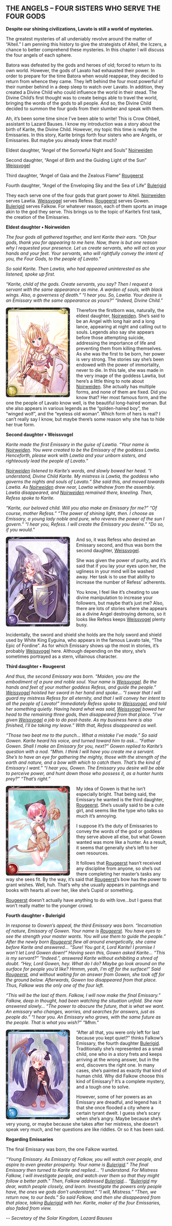 ## THE ANGELS – FOUR SISTERS WHO SERVE THE FOUR GODS

**Despite our shining civilizations, Lavato is still a world of mysteries.**

The greatest mysteries of all undeniably revolve around the matter of “Alteil.” I am penning this history to give the strategists of Alteil, the Iczers, a chance to better comprehend these mysteries. In this chapter I will discuss the four angels of each sphere.

Batora was defeated by the gods and heroes of old; forced to return to its own world. However, the gods of Lavato had exhausted their power. In order to prepare for the time Batora when would reappear, they decided to return from whence they came. They left behind the four most powerful of their number behind in a deep sleep to watch over Lavato. In addition, they created a Divine Child who could influence the world in their stead. The Divine Child’s first thought was to create beings able to travel the world, bringing the words of the gods to all people. And so, the Divine Child decided to summon the four gods from their slumber and speak with them.

Ah, it’s been some time since I’ve been able to write! This is Crow Ohbell, assistant to Lazard Bauses. I know my introduction was a story about the birth of Karite, the Divine Child. However, my topic this time is really the Emissaries. In this story, Karite brings forth four sisters who are Angels, or Emissaries. But maybe you already knew that much?

Eldest daughter, “Angel of the Sorrowful Night and Souls” [Noirweiden]

Second daughter, “Angel of Birth and the Guiding Light of the Sun” [Weissvogel]

Third daughter, “Angel of Gaia and the Zealous Flame” [Rougeerst]

Fourth daughter, “Angel of the Enveloping Sky and the Sea of Life” [Bulerigid]

They each serve one of the four gods that grant power to Alteil. [Noirweiden] serves Lawtia. [Weissvogel] serves Refess. [Rougeerst] serves Gowen. [Bulerigid] serves Falkow. For whatever reason, each of them sports an image akin to the god they serve. This brings us to the topic of Karite’s first task, the creation of the Emissaries.

**Eldest daughter • Noirweiden**

*The four gods all gathered together, and lent Karite their ears.
“Oh four gods, thank you for appearing to me here.
Now, there is but one reason why I requested your presence.
Let us create servants, who will act as your hands and your feet.
Your servants, who will rightfully convey the intent of you, the Four Gods, to the people of Lavato.”*

*So said Karite. Then Lawtia, who had appeared uninterested as she listened, spoke up first.*

*“Karite, child of the gods. Create servants, you say?
Then I request a servant with the same appearance as mine.
A warden of souls, with black wings. Also, a governess of death.”
“I hear you. So, Lawtia. Your desire is an Emissary with the same appearance as yours?”
“Indeed, Divine Child.”*

<img style="float:left;margin-right:20px" src="images/card/0171.jpg"/> Therefore the firstborn was, naturally, the eldest daughter, [Noirweiden]. She’s said to be an Angel with long hair and a long lance, appearing at night and calling out to souls. Legends also say she appears before those attempting suicide, addressing the importance of life and preventing them from killing themselves. As she was the first to be born, her power is very strong. The stories say she’s been endowed with the power of immortality, never to die. In this tale, she was made in the very image of the goddess Lawtia, but here’s a little thing to note about [Noirweiden]. She actually has multiple forms, and none of them are fixed. Did you know that? Her most famous form, and the one the people of Lavato know well, is the beautiful long-haired woman. But she also appears in various legends as the “golden-haired boy”, the “winged wolf”, and the “eyeless old woman”. Which form of hers is real? I can’t really say I know, but maybe there’s some reason why she has to hide her true form.

**Second daughter • Weissvogel**

*Karite made the first Emissary in the guise of Lawtia.
“Your name is [Noirweiden]. You were created to be the Emissary of the goddess Lawtia. Henceforth, please work with Lawtia and your unborn sisters, and righteously lead the people of Lavato.”*

*[Noirweiden] listened to Karite’s words, and slowly bowed her head. “I understand, Divine Child Karite. My mistress is Lawtia, the goddess who governs the nights and souls of Lavato.” She said this, and moved towards Lawtia. As [Noirweiden] drew near, Lawtia withdrew from the assembly. Lawtia disappeared, and [Noirweiden] remained there, kneeling. Then, Refess spoke to Karite.*

*“Karite, our beloved child. Will you also make an Emissary for me?” “Of course, mother Refess.” “The power of shining light, then. I choose as Emissary, a young lady noble and pure, who reveres the power of the sun I govern.” “I hear you, Refess. I will create the Emissary you desire.” “Do so, if you would.”*

<img style="float:left;margin-right:20px" src="images/card/0173.jpg"/> And so, it was Refess who desired an Emissary second, and thus was born the second daughter, [Weissvogel].

She was given the power of purity, and it’s said that if you lay your eyes upon her, the ugliness in your mind will be washed away. Her task is to use that ability to increase the number of Refess’ adherents.

You know, I feel like it’s cheating to use divine manipulation to increase your followers, but maybe that’s just me? Also, there are lots of stories where she appears as a divine Angel destroying demons, so it looks like Refess keeps [Weissvogel] plenty busy.

Incidentally, the sword and shield she holds are the holy sword and shield used by White King Eyguina, who appears in the famous Lavato tale, “The Epic of Fordine”. As for which Emissary shows up the most in stories, it’s probably [Weissvogel] here. Although depending on the story, she’s sometimes portrayed as a stern, villainous character.

**Third daughter • Rougeerst**

*And thus, the second Emissary was born.
“Maiden, you are the embodiment of a pure and noble soul. Your name is [Weissvogel].
Be the hands and feet of your mother goddess Refess, and guide the people.”
[Weissvogel] hoisted her sword in her hand and spoke…
“I swear that I will guard my mistress Refess for all eternity,
and that I will convey her intent to all the people of Lavato!”
Immediately Refess spoke to [Weissvogel], and told her something quietly.
Having heard what was said, [Weissvogel] bowed her head to the remaining three gods, then disappeared from that place.
“I’ve given [Weissvogel] a job to do post-haste. As my business here is also finished, I’ll be taking my leave.” With that, Refess disappeared as well.*

*“Those two beat me to the punch… What a mistake I’ve made.”
So said Gowen. Karite heard his voice, and turned toward him to ask…
“Father Gowen. Shall I make an Emissary for you, next?”
Gowen replied to Karite’s question with a nod.
“Mhm. I think I will have you create me a servant. She’s to have an eye for gathering the mighty,
those with the strength of the earth and nature, and a bow with which to catch them. That’s the kind of Emissary I want.”
“I hear you, Gowen. The Emissary you desire will be able to perceive power,
and hunt down those who possess it, as a hunter hunts prey?”
“That’s right.”*

<img style="float:left;margin-right:20px" src="images/card/0175.jpg"/> My idea of Gowen is that he isn’t especially bright. That being said, the Emissary he wanted is the third daughter, [Rougeerst]. She’s usually said to be a cute girl, and seems like the type who talks so much it’s annoying.

I suppose it’s the duty of Emissaries to convey the words of the god or goddess they serve above all else, but what Gowen wanted was more like a hunter. As a result, it seems that generally she’s left to her own resources.

It follows that [Rougeerst] hasn’t received any discipline from anyone, so she’s out there completing her master’s tasks any way she sees fit. By the way, it’s said that [Rougeerst]’s bow has the power to grant wishes. Well, huh. That’s why she usually appears in paintings and books with hearts all over her, like she’s Cupid or something.

[Rougeerst] doesn’t actually have anything to do with love…but I guess that won’t really matter to the younger crowd.

**Fourth daughter • Bulerigid**

*In response to Gowen’s appeal, the third Emissary was born.
“Incarnation of nature, Emissary of Gowen. Your name is [Rougeerst].
You have eyes to see the strength your master wants. You will use them to guide the people.”
After the newly born [Rougeerst] flew all around energetically, she came before Karite and answered…
“Sure! You got it, Lord Karite! I promise I won’t let Lord Gowen down!”
Having seen this, Gowen asked Karite…
“This is my servant?”
“Indeed.”, answered Karite without exhibiting a shred of doubt.
“Hey, Lord Gowen, hey. What do I do? Maybe go look around on the surface for people you’d like?
Hmmm, yeah, I’m off for the surface!”
Said [Rougeerst], and without waiting for an answer from Gowen, she took off for the ground below.
Afterwards, Gowen too disappeared from that place.
Thus, Falkow was the only one of the four left.*

*“This will be the last of them. Falkow, I will now make the final Emissary.”
Falkow, deep in thought, had been watching the situation unfold. She now answered slowly…
“The power to obscure the future, that is what we want. An emissary who changes, worries, and searches for answers, just as people do.”
“I hear you. An Emissary who grows, with the same future as the people. That is what you wish?”
“Mhm.”*

<img style="float:left;margin-right:20px" src="images/card/0177.jpg"/> “After all that, you were only left for last because you kept quiet?” thinks Falkow’s Emissary, the fourth daughter [Bulerigid]. Traditionally she’s represented as a small child, one who in a story frets and keeps arriving at the wrong answer, but in the end, discovers the right one. In many cases, she’s painted as exactly that kind of human child. Why did Falkow choose this kind of Emissary? It’s a complete mystery, and a tough one to solve.

However, some of her powers as an Emissary are dreadful, and legend has it that she once flooded a city where a certain tyrant dwelt. I guess she’s scary when she’s angry. Maybe because she’s very young, or maybe because she takes after her mistress, she doesn’t speak very much, and her questions are like riddles. Or so it has been said.

**Regarding Emissaries**

The final Emissary was born, the one Falkow wanted.

*“Young Emissary. As Emissary of Falkow, you will watch over people, and aspire to even greater prosperity.
Your name is [Bulerigid].”
The final Emissary then turned to Karite and replied…
“I understand. For Mistress Falkow, I will investigate people,
and watch over them so that they might follow a better path.”
Then, Falkow addressed [Bulerigid]…
“[Bulerigid] my dear, watch people closely, and learn.
Investigate the powers only people have, the ones we gods don’t understand.”
“I will, Mistress.”
“Then, we return now, to our beds.”
So said Falkow, and then she disappeared from that place, taking [Bulerigid] with her.
Karite, maker of the four Emissaries, also faded from view.*

 _*-- Secretary of the Solar Kingdom, Lazard Bauses*_

[Solar Prince Verlaat]: #0
[Verlaat]: #0
[Lion Baron Zagar]: #4
[Zagar]: #4
[Saber Saint Lapierre]: #5
[Lapierre]: #5
[Ruler of Crest Eskatia]: #26
[Eskatia]: #26
[Annarose]: #28
[Night Walker Riza]: #314
[Alphonce]: #205
[Emperor of the Silver Sun]: #1819
[Emperor of the Silver Sun, Verlaat]: #1819
[Ishtar]: #1922
[Envoy of Chaos]: #1118
[Elgandi]: #1118
[Moon Princess]: #1742
[Abyss Centaur Dical]: #27
[Dical]: #27
[Zugateroza]: #29
[Yuni]: #579
[Gun Princess Yuni]: #579
[Fierte]: #327
[Shield Coat Fierte]: #327
[Mizalio]: #442
[Ben MacLachlan]: #1758
[Sumer]: #601
[Doll Master]: #601
[Belfyna]: #429
[Magic Doll -Melee-]: #212
[Magic Doll -Support-]: #216
[Noirweiden]: #171
[Weissvogel]: #173
[Rougeerst]: #175
[Bulerigid]: #177
